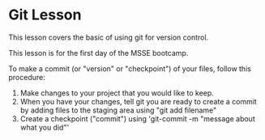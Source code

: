 # Git Lesson

This lesson covers the basic of using git for version control.

This lesson is for the first day of the MSSE bootcamp.

To make a commit (or "version" or "checkpoint") of your files, follow this procedure:

1. Make changes to your project that you would like to keep.
2. When you have your changes, tell git you are ready to create a commit by adding files to the staging area using "git add filename"
3. Create a checkpoint ("commit") using 'git-commit -m "message about what you did"'